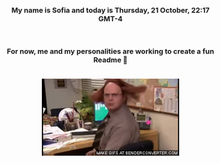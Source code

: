


<div align="center">
<h3 >My name is Sofia and today is Thursday, 21 October, 22:17 GMT-4</h3><br>
<h3 >For now, me and my personalities are working to create a fun Readme 👋
</h3><br>
<img src='img/dwight.gif' alt='working...'/>
</div>
